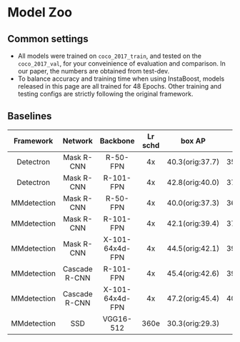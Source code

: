 # Model Zoo

## Common settings
 - All models were trained on `coco_2017_train`, and tested on the `coco_2017_val`, for your conveinience of evaluation and comparison. In our paper, the numbers are obtained from test-dev.
 - To balance accuracy and training time when using InstaBoost, models released in this page are all trained for 48 Epochs. Other training and testing configs are strictly following the original framework. 

## Baselines

|    Framework    |     Network     |       Backbone       | Lr schd |      box AP       |      mask AP       |      Download       |
| :-------------: | :-------------: |      :--------:      | :-----: |      :----:       |      :-----:       | :-----------------: |
|    Detectron    |    Mask R-CNN   |       R-50-FPN       |   4x    |  40.3(orig:37.7)  |  35.7(orig:33.7)   |[Baidu](https://pan.baidu.com/s/1PSUFALTocC4axSjSbwqSjA) / [Google](https://drive.google.com/file/d/14183nkrToHkjXcWm14XUIQc7FgDDvb93/view?usp=sharing)|
|    Detectron    |    Mask R-CNN   |       R-101-FPN      |   4x    |  42.8(orig:40.0)  |  37.5(orig:35.9)   |[Baidu](https://pan.baidu.com/s/1JYA0MFUnNcWxPR8FfplFEw) / [Google](https://drive.google.com/file/d/1PPPJTl14VQj-LyA_cueDFHr8sibO2AQg/view?usp=sharing)|
|   MMdetection   |    Mask R-CNN   |       R-50-FPN       |   4x    |  40.0(orig:37.3)  |  36.2(orig:34.2)   |[Baidu](https://pan.baidu.com/s/1PLn1K5qreDoM4wh7nbsLqA) / [Google](https://drive.google.com/file/d/1uUT1qc3oYS8xHLyM7bJWgxBNbW-9sa1f/view?usp=sharing)|
|   MMdetection   |    Mask R-CNN   |       R-101-FPN      |   4x    |  42.1(orig:39.4)  |  37.8(orig:35.9)   |[Baidu](https://pan.baidu.com/s/1IZpqCDrcrOiwNJ-Y_3wpOQ) / [Google](https://drive.google.com/file/d/1idGMPexovIDUHXSNlpIA1mjKzgnFrcW3/view?usp=sharing)|
|   MMdetection   |    Mask R-CNN   |   X-101-64x4d-FPN    |   4x    |  44.5(orig:42.1)  |  39.5(orig:38.0)   |[Baidu](https://pan.baidu.com/s/1KrHQBHcHjWONpXbC2qUzxw) / [Google](https://drive.google.com/file/d/1qD4V9uYbtpaZBmTMTgP7f0uw46zroY9-/view?usp=sharing)|
|   MMdetection   |  Cascade R-CNN  |       R-101-FPN      |   4x    |  45.4(orig:42.6)  |  39.2(orig:37.0)   |[Baidu](https://pan.baidu.com/s/1_4cJ0B9fugcA-oBHYe9o_A) / [Google](https://drive.google.com/file/d/1xhiuFoOMQyDIvOrz6MiAZPboRRe1YK8p/view?usp=sharing)|
|   MMdetection   |  Cascade R-CNN  |   X-101-64x4d-FPN    |   4x    |  47.2(orig:45.4)  |  40.4(orig:39.1)   |[Baidu](https://pan.baidu.com/s/1nu73IpRbTEb4caPMHWJMXA) / [Google](https://drive.google.com/file/d/11iaKH-ZeVCi-65wzlT5OxxUOkREMzXRW/view?usp=sharing)|
|   MMdetection   |       SSD       |       VGG16-512      |  360e   |  30.3(orig:29.3)  |         -          |[Baidu](https://pan.baidu.com/s/1G-1atZ81A8mLLx8taJAuwQ) / [Google](https://drive.google.com/file/d/1sqMIEusZw2Y7Ge8DuJgmhSP-2V74BNKy/view?usp=sharing)|
